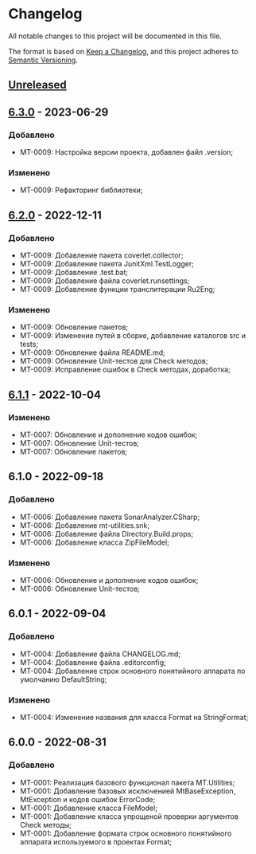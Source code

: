 # Changelog
All notable changes to this project will be documented in this file.

The format is based on [Keep a Changelog](https://keepachangelog.com/en/1.0.0/),
and this project adheres to [Semantic Versioning](https://semver.org/spec/v2.0.0.html).

## [Unreleased]

## [6.3.0] - 2023-06-29

### Добавлено

- MT-0009: Настройка версии проекта, добавлен файл .version;

### Изменено

- MT-0009: Рефакторинг библиотеки;

## [6.2.0] - 2022-12-11

### Добавлено

- MT-0009: Добавление пакета coverlet.collector;
- MT-0009: Добавление пакета JunitXml.TestLogger;
- MT-0009: Добавление .test.bat;
- MT-0009: Добавление файла coverlet.runsettings;
- MT-0009: Добавление функции транслитерации Ru2Eng;

### Изменено

- MT-0009: Обновление пакетов;
- MT-0009: Изменение путей в сборке, добавление каталогов src и tests;
- MT-0009: Обновление файла README.md;
- MT-0009: Обновление Unit-тестов для Check методов;
- MT-0009: Исправление ошибок в Check методах, доработка;

## [6.1.1] - 2022-10-04

### Изменено

- MT-0007: Обновление и дополнение кодов ошибок;
- MT-0007: Обновление Unit-тестов;
- MT-0007: Обновление пакетов;

## 6.1.0 - 2022-09-18

### Добавлено

- MT-0006: Добавление пакета SonarAnalyzer.CSharp;
- MT-0006: Добавление mt-utilities.snk;
- MT-0006: Добавление файла Directory.Build.props;
- MT-0006: Добавление класса ZipFileModel;

### Изменено

- MT-0006: Обновление и дополнение кодов ошибок;
- MT-0006: Обновление Unit-тестов;

## 6.0.1 - 2022-09-04

### Добавлено

- MT-0004: Добавление файла CHANGELOG.md;
- MT-0004: Добавление файла .editorconfig;
- MT-0004: Добавление строк основного понятийного аппарата по умолчанию DefaultString;

### Изменено

- MT-0004: Изменение названия для класса Format на StringFormat;

## 6.0.0 - 2022-08-31

### Добавлено

- MT-0001: Реализация базового функционал пакета MT.Utilities;
- MT-0001: Добавление базовых исключенией MtBaseException, MtException и кодов ошибок ErrorCode;
- MT-0001: Добавление класса FileModel;
- MT-0001: Добавление класса упрощеной проверки аргументов Check методы;
- MT-0001: Добавление формата строк основного понятийного аппарата используемого в проектах Format;

[Unreleased]: https://github.com/g-aa/mt-utilities/compare/release-v6.3.0...main
[6.3.0]: https://github.com/g-aa/mt-utilities/compare/release-v6.2.0...release-v6.3.0
[6.2.0]: https://github.com/g-aa/mt-utilities/compare/release-v6.1.1...release-v6.2.0
[6.1.1]: https://github.com/g-aa/mt-utilities/releases/tag/release-v6.1.1